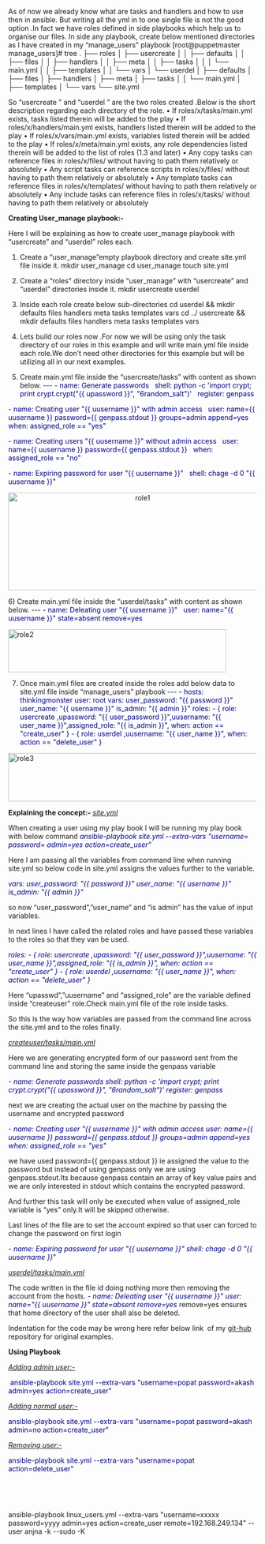 As of now we already know what are tasks and handlers and how to use then in ansible. But writing all the yml in to one single file is not the good option .In fact we have roles defined in side playbooks which help us to organise our files.
In side any playbook, create below mentioned directories as I have created in my “manage_users” playbook
[root@puppetmaster manage_users]# tree
.
├── roles
│ ├── usercreate
│ │ ├── defaults
│ │ ├── files
│ │ ├── handlers
│ │ ├── meta
│ │ ├── tasks
│ │ │ └── main.yml
│ │ ├── templates
│ │ └── vars
│ └── userdel
│ ├── defaults
│ ├── files
│ ├── handlers
│ ├── meta
│ ├── tasks
│ │ └── main.yml
│ ├── templates
│ └── vars
└── site.yml

So “usercreate ” and “userdel ” are the two roles created .Below is the short description regarding each directory of the role.
• If roles/x/tasks/main.yml exists, tasks listed therein will be added to the play
• If roles/x/handlers/main.yml exists, handlers listed therein will be added to the play
• If roles/x/vars/main.yml exists, variables listed therein will be added to the play
• If roles/x/meta/main.yml exists, any role dependencies listed therein will be added to the list of roles (1.3 and later)
• Any copy tasks can reference files in roles/x/files/ without having to path them relatively or absolutely
• Any script tasks can reference scripts in roles/x/files/ without having to path them relatively or absolutely
• Any template tasks can reference files in roles/x/templates/ without having to path them relatively or absolutely
• Any include tasks can reference files in roles/x/tasks/ without having to path them relatively or absolutely

<strong>Creating User_manage playbook:-</strong>

Here I will be explaining as how to create user_manage playbook with “usercreate” and “userdel” roles each.

1) Create a “user_manage”empty playbook directory and create site.yml file inside it.
mkdir user_manage
cd user_manage
touch site.yml

2) Create a “roles” directory inside “user_manage” with “usercreate” and “userdel” directories inside it.
mkdir usercreate userdel

3) Inside each role create below sub-directories
cd userdel &amp;&amp; mkdir defaults files handlers meta tasks templates vars
cd ../ usercreate &amp;&amp; mkdir defaults files handlers meta tasks templates vars

4) Lets build our roles now .For now we will be using only the task directory of our roles in this example and will write main.yml file inside each role.We don’t need other directories for this example but will be utilizing all in our next examples.

5) Create main.yml file inside the “usercreate/tasks” with content as shown below.
<span style="color: #000080;">---</span>
<span style="color: #000080;"> - name: Generate passwords</span>
<span style="color: #000080;">  shell: python -c 'import crypt; print crypt.crypt("{{ upassword }}", "$6$random_salt")'</span>
<span style="color: #000080;">  register: genpass</span>

<span style="color: #000080;">- name: Creating user "{{ uusername }}" with admin access</span>
<span style="color: #000080;">  user: name={{ uusername }} password={{ genpass.stdout }} groups=admin append=yes</span>
<span style="color: #000080;">  when: assigned_role == "yes"</span>

<span style="color: #000080;">- name: Creating users "{{ uusername }}" without admin access</span>
<span style="color: #000080;">  user: name={{ uusername }} password={{ genpass.stdout }}</span>
<span style="color: #000080;">  when: assigned_role == "no"</span>

<span style="color: #000080;">- name: Expiring password for user "{{ uusername }}"</span>
<span style="color: #000080;">  shell: chage -d 0 "{{ uusername }}"</span>
<p style="text-align: center;"><a href="https://thinkingmonster.files.wordpress.com/2015/04/role1.png"><img class=" size-full wp-image-432 aligncenter" src="https://thinkingmonster.files.wordpress.com/2015/04/role1.png" alt="role1" width="529" height="198" /></a></p>
6) Create main.yml file inside the “userdel/tasks” with content as shown below.
---
<span style="color: #000080;">- name: Deleating user "{{ uusername }}"</span>
<span style="color: #000080;">  user: name="{{ uusername }}" state=absent remove=yes</span>

<a href="https://thinkingmonster.files.wordpress.com/2015/04/role2.png"><img class=" size-full wp-image-433 aligncenter" src="https://thinkingmonster.files.wordpress.com/2015/04/role2.png" alt="role2" width="442" height="87" /></a>

7) Once main.yml files are created inside the roles add below data to site.yml file inside “manage_users” playbook
<span style="color: #000080;">---</span>
<span style="color: #000080;"> - hosts: thinkingmonster</span>
<span style="color: #000080;"> user: root</span>
<span style="color: #000080;"> vars:</span>
<span style="color: #000080;"> user_password: "{{ password }}"</span>
<span style="color: #000080;"> user_name: "{{ username }}"</span>
<span style="color: #000080;"> is_admin: "{{ admin }}"</span>
<span style="color: #000080;"> roles:</span>
<span style="color: #000080;"> - { role: usercreate ,upassword: "{{ user_password }}",uusername: "{{ user_name }}",assigned_role: "{{ is_admin }}", when: action == "create_user" }</span>
<span style="color: #000080;"> - { role: userdel ,uusername: "{{ user_name }}", when: action == "delete_user" }</span>

<a href="https://thinkingmonster.files.wordpress.com/2015/04/role3.png"><img class=" size-full wp-image-434 aligncenter" src="https://thinkingmonster.files.wordpress.com/2015/04/role3.png" alt="role3" width="529" height="98" /></a>

<strong>Explaining the concept:-</strong>
<span style="text-decoration: underline;"><em>site.yml</em></span>

When creating a user using my play book I will be running my play book with below command
<span style="color: #000080;"><em>ansible-playbook site.yml --extra-vars "username= password= admin=yes action=create_user"</em></span>

Here I am passing all the variables from command line when running site.yml so below code in site.yml assigns the values further to the variable.

<span style="color: #000080;"><em>vars:</em></span>
<span style="color: #000080;"><em> user_password: "{{ password }}"</em></span>
<span style="color: #000080;"><em> user_name: "{{ username }}"</em></span>
<span style="color: #000080;"><em> is_admin: "{{ admin }}"</em></span>

so now “user_password”,”user_name” and “is admin” has the value of input variables.

In next lines I have called the related roles and have passed these variables to the roles so that they van be used.

<span style="color: #000080;"><em>roles:</em></span>
<span style="color: #000080;"><em> - { role: usercreate ,upassword: "{{ user_password }}",uusername: "{{ user_name }}",assigned_role: "{{ is_admin }}", when: action == "create_user" }</em></span>
<span style="color: #000080;"><em> - { role: userdel ,uusername: "{{ user_name }}", when: action == "delete_user" }</em></span>

Here “upasswd”,”uusername” and “assigned_role” are the variable defined inside “createuser” role.Check main.yml file of the role inside tasks.

So this is the way how variables are passed from the command line across the site.yml and to the roles finally.

<span style="text-decoration: underline;"><em>createuser/tasks/main.yml</em></span>

Here we are generating encrypted form of our password sent from the command line and storing the same inside the genpass variable

<span style="color: #000080;"><em>- name: Generate passwords</em></span>
<span style="color: #000080;"><em> shell: python -c 'import crypt; print crypt.crypt("{{ upassword }}", "$6$random_salt")'</em></span>
<span style="color: #000080;"><em> register: genpass</em></span>

next we are creating the actual user on the machine by passing the username and encrypted password

<span style="color: #000080;"><em>- name: Creating user "{{ uusername }}" with admin access</em></span>
<span style="color: #000080;"><em> user: name={{ uusername }} password={{ genpass.stdout }} groups=admin append=yes</em></span>
<span style="color: #000080;"><em> when: assigned_role == "yes"</em></span>

we have used password={{ genpass.stdout }} ie assigned the value to the password but instead of using genpass only we are using genpass.stdout.Its because genpass contain an array of key value pairs and we are only interested in stdout which contains the encrypted password.

And further this task will only be executed when value of assigned_role variable is “yes” only.It will be skipped otherwise.

Last lines of the file are to set the account expired so that user can forced to change the password on first login

<span style="color: #000080;"><em>- name: Expiring password for user "{{ uusername }}"</em></span>
<span style="color: #000080;"><em> shell: chage -d 0 "{{ uusername }}</em></span>"

<span style="text-decoration: underline;"><em>userdel/tasks/main.yml</em></span>

The code written in the file id doing nothing more then removing the account from the hosts.
<span style="color: #000080;"><em>- name: Deleating user "{{ uusername }}"</em></span>
<span style="color: #000080;"><em> user: name="{{ uusername }}" state=absent remove=yes</em></span>
remove=yes ensures that home directory of the user shall also be deleted.

Indentation for the code may be wrong here refer below link  of my <a href="https://github.com/thinkingmonster/ansible" target="_blank">git-hub</a> repository for original examples.

<strong>Using Playbook</strong>

<span style="text-decoration: underline;"><em>Adding admin user:-</em></span>

<span style="color: #000080;"> ansible-playbook site.yml --extra-vars "username=popat password=akash admin=yes action=create_user"</span>

<span style="text-decoration: underline;"><em>Adding normal user:-</em></span>

<span style="color: #000080;">ansible-playbook site.yml --extra-vars "username=popat password=akash admin=no action=create_user"</span>

<span style="text-decoration: underline;"><em>Removing user:-</em></span>

<span style="color: #000080;">ansible-playbook site.yml --extra-vars "username=popat action=delete_user"</span>

&nbsp;

&nbsp;

 ansible-playbook linux_users.yml   --extra-vars "username=xxxxx  password=yyyy admin=yes action=create_user remote=192.168.249.134" --user anjna -k --sudo -K

